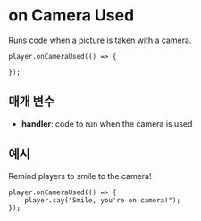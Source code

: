 # on Camera Used

Runs code when a picture is taken with a camera.

```sig
player.onCameraUsed(() => {

});
```

## 매개 변수

* **handler**: code to run when the camera is used

## 예시

Remind players to smile to the camera!

```blocks
player.onCameraUsed(() => {
    player.say("Smile, you're on camera!");
});
```